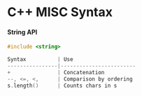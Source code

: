 C++ MISC Syntax
======

#### String API
```cpp
#include <string>

Syntax          | Use
----------------|------------------------
+               | Concatenation
--, <=, <,      | Comparison by ordering
s.length()      | Counts chars in s
```